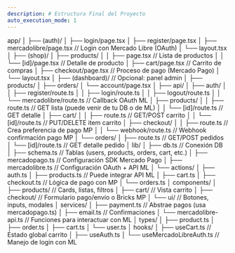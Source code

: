 ```yaml
---
description: # Estructura Final del Proyecto
auto_execution_mode: 1
---
```


app/
│
├── (auth)/
│ ├── login/page.tsx
│ ├── register/page.tsx
│ ├── mercadolibre/page.tsx // Login con Mercado Libre (OAuth)
│ └── layout.tsx
│
├── (shop)/
│ ├── products/
│ │ ├── page.tsx // Lista de productos
│ │ └── [id]/page.tsx // Detalle de producto
│ ├── cart/page.tsx // Carrito de compras
│ ├── checkout/page.tsx // Proceso de pago (Mercado Pago)
│ └── layout.tsx
│
├── (dashboard)/ // Opcional: panel admin
│ ├── products/
│ ├── orders/
│ └── account/page.tsx
│
├── api/
│ ├── auth/
│ │ ├── register/route.ts
│ │ ├── login/route.ts
│ │ ├── logout/route.ts
│ │ └── mercadolibre/route.ts // Callback OAuth ML
│ ├── products/
│ │ ├── route.ts // GET lista (puede venir de tu DB o de ML)
│ │ └── [id]/route.ts // GET detalle
│ ├── cart/
│ │ ├── route.ts // GET/POST carrito
│ │ └── [id]/route.ts // PUT/DELETE item carrito
│ ├── checkout/
│ │ ├── route.ts // Crea preferencia de pago MP
│ │ └── webhook/route.ts // Webhook confirmación pago MP
│ └── orders/
│ ├── route.ts // GET/POST pedidos
│ └── [id]/route.ts // GET detalle pedido
│
lib/
│ ├── db.ts // Conexión DB
│ ├── schema.ts // Tablas (users, products, orders, cart, etc.)
│ ├── mercadopago.ts // Configuración SDK Mercado Pago
│ ├── mercadolibre.ts // Configuración OAuth + API ML
│ └── actions/
│ ├── auth.ts
│ ├── products.ts // Puede integrar API ML
│ ├── cart.ts
│ ├── checkout.ts // Lógica de pago con MP
│ └── orders.ts
│
components/
│ ├── products/ // Cards, listas, filtros
│ ├── cart/ // Vista carrito
│ ├── checkout/ // Formulario pago/envío o Bricks MP
│ └── ui/ // Botones, inputs, modales
│
services/
│ ├── payment.ts // Abstrae pagos (usa mercadopago.ts)
│ ├── email.ts // Confirmaciones
│ └── mercadolibre-api.ts // Funciones para interactuar con ML
│
types/
│ ├── product.ts
│ ├── order.ts
│ ├── cart.ts
│ └── user.ts
│
hooks/
│ ├── useCart.ts // Estado global carrito
│ ├── useAuth.ts
│ └── useMercadoLibreAuth.ts // Manejo de login con ML
